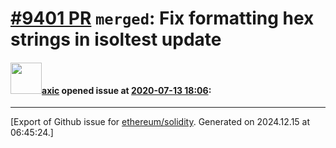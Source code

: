 # [\#9401 PR](https://github.com/ethereum/solidity/pull/9401) `merged`: Fix formatting hex strings in isoltest update

#### <img src="https://avatars.githubusercontent.com/u/20340?v=4" width="50">[axic](https://github.com/axic) opened issue at [2020-07-13 18:06](https://github.com/ethereum/solidity/pull/9401):






-------------------------------------------------------------------------------



[Export of Github issue for [ethereum/solidity](https://github.com/ethereum/solidity). Generated on 2024.12.15 at 06:45:24.]
